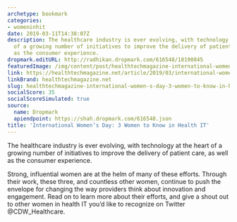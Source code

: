 ```yaml
---
archetype: bookmark
categories:
- womeninhit
date: 2019-03-11T14:38:07Z
description: The healthcare industry is ever evolving, with technology at the heart
  of a growing number of initiatives to improve the delivery of patient care, as well
  as the consumer experience.
dropmark.editURL: http://radhikan.dropmark.com/616548/18190845
featuredImage: /img/content/post/healthtechmagazine-international-women-s-day-3-women-to-know-in-health-it.jpg
link: https://healthtechmagazine.net/article/2019/03/international-womens-day-3-women-know-health-it
linkBrand: healthtechmagazine.net
slug: healthtechmagazine-international-women-s-day-3-women-to-know-in-health-it
socialScore: 35
socialScoreSimulated: true
source:
  name: Dropmark
  apiendpoint: https://shah.dropmark.com/616548.json
title: 'International Women’s Day: 3 Women to Know in Health IT'
---
```

The healthcare industry is ever evolving, with technology at the heart of a growing number of initiatives to improve the delivery of patient care, as well as the consumer experience.

Strong, influential women are at the helm of many of these efforts. Through their work, these three, and countless other women, continue to push the envelope for changing the way providers think about innovation and engagement. Read on to learn more about their efforts, and give a shout out to other women in health IT you’d like to recognize on Twitter @CDW_Healthcare.

